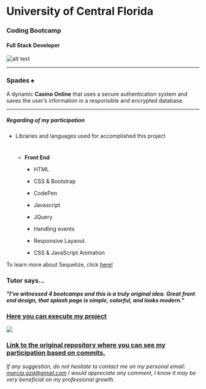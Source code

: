 # University of Central Florida
### Coding Bootcamp 
#### Full Stack Developer 
![alt text](https://portfolium1.cloudimg.io/s/crop/128x128/https://cdn.portfolium.com/ugcs3%2Fedu%2F9tDF4wvqRdewUvBbZ97x_PegasusBrightGold150x150.png "Logo Title Text 1")
- - -

### Spades ♠️
A dynamic **Casino Online** that uses a secure authentication system and saves the user’s information in a responsible and encrypted database.

- - - - 


##### Regarding of my participation

*  Libraries and languages used for accomplished this project

    #
    * __Front End__
        * HTML
        * CSS & Bootstrap
        * CodePen
        * Javascript
        * JQuery
        
         * Handling events
         * Responsive Layaout.
         * CSS & JavaScript Animation


To learn more about Sequelize, click [here!](https://www.npmjs.com/package/sequelize)

### Tutor says...
**_"I've witnessed 4 bootcamps and this is a truly original idea. Great front end design, that splash page is simple, colorful, and looks modern."_**


### [Here you can execute my project](https://aqueous-reaches-91017.herokuapp.com/)

![](https://media.giphy.com/media/H4940P7PzHAUkGz9FH/giphy.gif)

### [Link to the original repository where you can see my participation based on commits.](https://github.com/amrozinski88/casino)

*If any suggestion, do not hesitate to contact me on my personal email: marcia.gzq@gmail.com
I would appreciate any comment, I know it may be very beneficial on my professional growth.*


